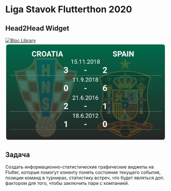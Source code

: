 # Liga Stavok Flutterthon 2020

## Head2Head Widget
<a href="https://github.com/felangel/bloc"><img src="https://tinyurl.com/bloc-library" alt="Bloc Library"></a>
![](https://github.com/roketstorm/ligastavok-flutterthon/blob/master/screen.jpg)

## Задача
Создать информационно-статистические графические виджеты на Flutter, которые помогут клиенту понять состояние текущего события, позиции команд в турнирах, статистику встреч, что будет являться доп. фактором для того, чтобы заключить пари с компанией.
